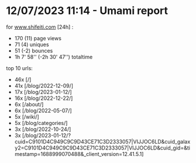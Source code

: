 # 12/07/2023 11:14 - Umami report
for www.shifeiti.com [24h] :

 - 170 (11) page views
 - 71 (4) uniques
 - 51 (-2) bounces
 - 1h 7' 58'' (-2h 30' 47'') totaltime


top 10 urls:
 - 46x [/]
 - 41x [/blog/2022-12-09/]
 - 17x [/blog/2023-01-12/]
 - 16x [/blog/2022-12-22/]
 - 6x [/about/]
 - 6x [/blog/2022-05-07/]
 - 5x [/wiki/]
 - 5x [/blog/categories/]
 - 3x [/blog/2022-10-24/]
 - 3x [/blog/2023-01-12/?cuid=C9101D4C949C9C9D43CE71C3D2333057|VIJJOC6LD&cuid_galaxy2=C9101D4C949C9C9D43CE71C3D2333057|VIJJOC6LD&cuid_gid=&timestamp=1688999070488&_client_version=12.41.5.1]



